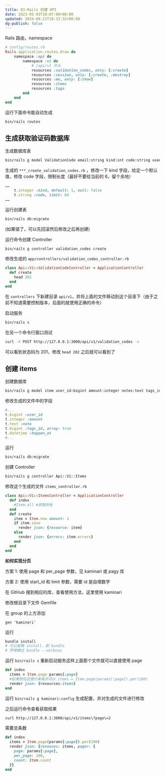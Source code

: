 ```yaml
---
title: 03-Rails 创建 API
date: 2023-05-03T10:07:00+08:00
updated: 2024-08-21T10:33:32+08:00
dg-publish: false
---
```


Rails 路由，namespace

```rb
# config/routes.rb
Rails.application.routes.draw do
	namespace :api do
		namespace :v1 do
			# /api/v1 开头
			resources :validation_codes, only: [:create]
			resources :session, only: [:create, :destroy]
			resources :me, only: [:show]
			resources :items
			resources :tags
		end
	end
end
```

运行下面命令能自动生成

```sh
bin/rails routes
```

## 生成获取验证码数据库

生成数据库表

```sh
bin/rails g model ValidationCode email:string kind:int code:string used:bool used_at: datetime
```

生成的 `***_create_validation_codes.rb` ，修改一下 kind 字段，给定一个默认值，修改 code 字段，限制长度（最好不要给当前的 6，留个余地）

```rb
……
	t.integer :kind, default: 1, null: false
	t.string :code, limit: 64
……
```

运行创建表

```sh
bin/rails db:migrate
```

(如果错了，可以先回滚然后修改之后再创建)

运行命令创建 Controller

```sh
bin/rails g controller validation_codes create
```

修改生成的 `app/controllers/validation_codes_controller.rb`

```rb
class Api::V1::ValidationCodeController < ApplicationController
  def create
    head 201
  end
end
```

在 `controllers` 下新建目录 `api/v1`，并将上面的文件移动到这个目录下（由于之前不知道需要控制版本，后面的就使用正确的命令）

启动服务

```sh
bin/rails s
```

在另一个命令行窗口测试

```sh
curl -X POST http://127.0.0.1:3000/api/v1/validation_codes -v
```

可以看到状态码为 201，修改 `head 202` 之后就可以看到了

## 创建 items

创建数据库

```sh
bin/rails g model item user_id:bigint amount:integer notes:text tags_id:bigint happen_at:datetime 
```

修改生成的文件中的字段

```rb
#...
t.bigint :user_id
t.integer :amount
t.text :note
t.bigint :tags_id, array: true
t.datetime :happen_at
#...
```

运行

```sh
bin/rails db:migrate
```

创建 Controller

```sh
bin/rails g controller Api::V1::Items
```

修改这个生成的文件 `items_controller.rb`

```rb
class Api::V1::ItemsController < ApplicationController
  def index
    #Item.all #获取所有
  end
  def create
    item = Item.new amount: 1
    if item.save
      render json: {resource: item}
    else
      render json: {errors: item.errors}
    end
  end
end
```

**如何实现分页**

方案 1: 使用 page 和 per_page 参数，见 kaminari 或 pagy 库

方案 2: 使用 start_id 和 limit 参数，需要 id 是自增数字

在 GitHub 搜到相应的库，查看使用方法，这里使用 kaminari

修改根目录下文件 Gemfile

在 group 的上方添加

```
gen 'kaminari'
```

运行

```sh
bundle install
# 可以省略 install，即 bundle
# 罗嗦模式 bundle --verbose
```

运行 `bin/rails s` 重新启动服务这样上面那个文件就可以直接使用 page

```rb
def index
  items = Item.page params[:page]
  #如果想在这里约束每页可以 items = Item.page(params[:page]).per(100)
  render json: {resources:items}
end
```

运行 `bin/rails g kaminari:config` 生成配置，并对生成的文件进行修改

之后运行命令查看获取结果

```sh
curl http://127.0.0.1:3000/api/v1/items\?page\=2
```

需要总条数

```rb
def index
  items = Item.page(params[:page]).per(100)
  render json: {resouces: items, pager: {
    page: params[:page],
    per_page: 100,
    count: Item.count
  }}
end
```

